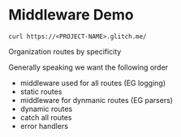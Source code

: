 Middleware Demo
============================

```
curl https://<PROJECT-NAME>.glitch.me/

```

Organization routes by specificity

Generally speaking we want the following order

- middleware used for all routes (EG logging)
- static routes
- middleware for dynmanic routes (EG parsers)
- dynamic routes
- catch all routes
- error handlers
